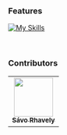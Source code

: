 ### Features

[![My Skills](https://skillicons.dev/icons?i=react,vite,sass,ts,jest)](https://skillicons.dev)

</br>

### Contributors

<table>
  <tr>
    <td align="center">
      <a href="https://github.com/saviorhavely">
        <img
          src="https://avatars2.githubusercontent.com/u/51377357?s=80"
          width="80px;"
          alt=""
        />
        <br />
        <sub><b>Sávo Rhavely</b></sub>
      </a>
    </td>
  </tr>
</table>
